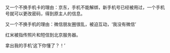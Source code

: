 又一个不换手机卡的理由：京东，手机不能解绑，新手机号已经被用过，一个手机号就可以更改密码，得到原主人的信息。

又一个不换手机的理由：微信朋友圈很乱，被迫互动，‘我没有微信’

红米被指传照片和短信到北京服务器。

拿出我的手机‘这下你懂了？！’
